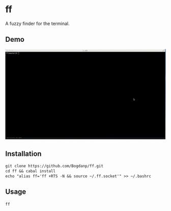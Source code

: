 # ff

A fuzzy finder for the terminal.

## Demo

![Demo](demo.gif)

## Installation

    git clone https://github.com/Bogdanp/ff.git
    cd ff && cabal install
    echo "alias ff='ff +RTS -N && source ~/.ff.socket'" >> ~/.bashrc

## Usage

    ff
